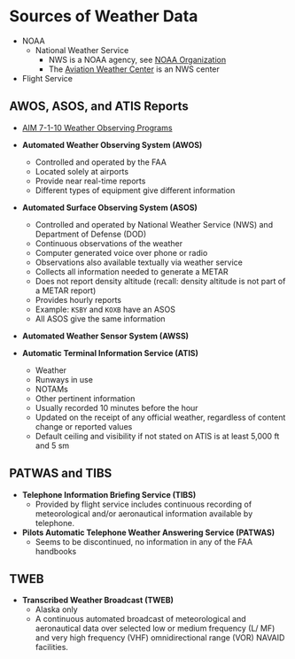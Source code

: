 # Sources of Weather Data

* NOAA
  * National Weather Service
    * NWS is a NOAA agency, see [NOAA Organization](https://www.noaa.gov/about/organization)
    * The [Aviation Weather Center](https://aviationweather.gov) is an NWS center
* Flight Service

## AWOS, ASOS, and ATIS Reports

* [AIM 7-1-10 Weather Observing Programs](https://www.faa.gov/air_traffic/publications/atpubs/aim_html/chap7_section_1.html#$paragraph7-1-10)

* **Automated Weather Observing System (AWOS)**
  * Controlled and operated by the FAA
  * Located solely at airports
  * Provide near real-time reports
  * Different types of equipment give different information
* **Automated Surface Observing System (ASOS)**
  * Controlled and operated by National Weather Service (NWS) and Department of Defense (DOD)
  * Continuous observations of the weather
  * Computer generated voice over phone or radio
  * Observations also available textually via weather service
  * Collects all information needed to generate a METAR
  * Does not report density altitude (recall: density altitude is not part of a METAR report)
  * Provides hourly reports
  * Example: `KSBY` and `KOXB` have an ASOS
  * All ASOS give the same information
* **Automated Weather Sensor System (AWSS)**
* **Automatic Terminal Information Service (ATIS)**
  * Weather
  * Runways in use
  * NOTAMs
  * Other pertinent information
  * Usually recorded 10 minutes before the hour
  * Updated on the receipt of any official weather, regardless of content change or reported values
  * Default ceiling and visibility if not stated on ATIS is at least 5,000 ft and 5 sm

## PATWAS and TIBS

* **Telephone Information Briefing Service (TIBS)**
  * Provided by flight service includes continuous recording of meteorological and/or aeronautical information available by telephone.
* **Pilots Automatic Telephone Weather Answering Service (PATWAS)**
  * Seems to be discontinued, no information in any of the FAA handbooks

## TWEB

* **Transcribed Weather Broadcast (TWEB)**
  * Alaska only
  * A continuous automated broadcast of meteorological and aeronautical data over selected low or medium frequency (L/ MF) and very high frequency (VHF) omnidirectional range (VOR) NAVAID facilities.
